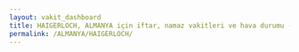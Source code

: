 ```yaml
---
layout: vakit_dashboard
title: HAIGERLOCH, ALMANYA için iftar, namaz vakitleri ve hava durumu - ilçe/eyalet seç
permalink: /ALMANYA/HAIGERLOCH/
---
```


<script type="text/javascript">
  var GLOBAL_COUNTRY = 'ALMANYA';
  var GLOBAL_CITY = 'HAIGERLOCH';
  var GLOBAL_STATE = '';
  var lat = 72;
  var lon = 21;
</script>

